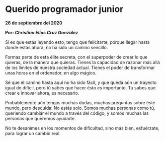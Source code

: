 # Querido programador junior

__26 de septiembre del 2020__

__Por: *Christian Elías Cruz González*__

Si es que estás leyendo esto, tengo que felicitarte, porque llegar hasta donde estás ahora, no ha sido un camino sencillo.

Formas parte de esta élite secreta, con el superpoder de crear lo que quieras, de la manera que quieras. Tienes la capacidad de razonar más allá de los límites de nuestra sociedad actual. Tienes el poder de transformar unas horas en el ordenador, en algo mágico.

Sé que el camino hasta aquí no ha sido fácil, y que queda aún un trayecto igual de difícil, pero tú sabes que hacer ésto es importante. Tú sabes que crear e innovar ahora, es necesario.

Probablemente aún tengas muchas dudas, muchas preguntas sobre éste mundo, pero descuida: No estás solo. Somos muchas personas como tú, queriendo cambiar el mundo a través del código, y somos muchas las personas que queremos ayudarte.

No te desanimes en los momentos de dificultad, sino más bien, esfuérzate, para lograr un cambio real.